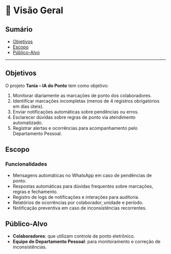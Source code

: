 # 📖 Visão Geral

## Sumário
- [Objetivos](#objetivos)
- [Escopo](#escopo)
- [Público-Alvo](#público-alvo)

---

## Objetivos

O projeto **Tania – IA do Ponto** tem como objetivo:

1. Monitorar diariamente as marcações de ponto dos colaboradores.
2. Identificar marcações incompletas (menos de 4 registros obrigatórios em dias úteis).
3. Enviar notificações automáticas sobre pendências ou erros.
4. Esclarecer dúvidas sobre regras de ponto via atendimento automatizado.
5. Registrar alertas e ocorrências para acompanhamento pelo Departamento Pessoal.

## Escopo

### Funcionalidades
- Mensagens automáticas no WhatsApp em caso de pendências de ponto.
- Respostas automáticas para dúvidas frequentes sobre marcações, regras e fechamento.
- Registro de logs de notificações e interações para auditoria.
- Relatórios de ocorrências por colaborador, unidade e período.
- Notificação preventiva em caso de inconsistências recorrentes.

## Público-Alvo

- **Colaboradores**: que utilizam controle de ponto eletrônico.
- **Equipe de Departamento Pessoal**: para monitoramento e correção de inconsistências.
